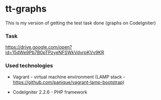# tt-graphs
This is my version of getting the test task done (graphs on СodeIgniter)

### Task
https://drive.google.com/open?id=15dWe9Pb7B0pTPzyeNFSWkVdvrpKVv9KR

### Used technologies
* Vagrant - virtual machine environment (LAMP stack - https://github.com/panique/vagrant-lamp-bootstrap)

* CodeIgniter 2.2.6 - PHP framework
